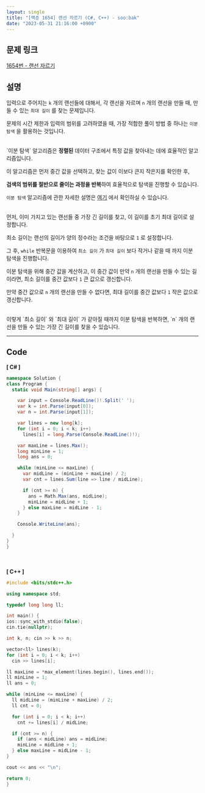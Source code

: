 ```yaml
---
layout: single
title: "[백준 1654] 랜선 자르기 (C#, C++) - soo:bak"
date: "2023-05-31 21:16:00 +0900"
---
```


## 문제 링크
  [1654번 - 랜선 자르기](https://www.acmicpc.net/problem/1654)

## 설명
입력으로 주어지는 `k` 개의 랜선들에 대해서, 각 랜선을 자르며 `n` 개의 랜선을 만들 때, 만들 수 있는 `최대 길이` 를 찾는 문제입니다. <br>

문제의 시간 제한과 입력의 범위를 고려하였을 때, 가장 적합한 풀이 방법 중 하나는 `이분 탐색` 을 활용하는 것입니다. <br>

<br>
`이분 탐색` 알고리즘은 <b>정렬된</b> 데이터 구조에서 특정 값을 찾아내는 데에 효율적인 알고리즘입니다. <br>

이 알고리즘은 먼저 중간 값을 선택하고, 찾는 값이 이보다 큰지 작은지를 확인한 후,<br>

<b>검색의 범위를 절반으로 줄이는 과정을 반복</b>하여 효율적으로 탐색을 진행할 수 있습니다. <br>

`이분 탐색` 알고리즘에 관한 자세한 설명은 [여기](https://soo-bak.github.io/algorithm/theory/) 에서 확인하실 수 있습니다. <br>

<br>
먼저, 이미 가지고 있는 랜선들 중 가장 긴 길이를 찾고, 이 길이를 초기 최대 길이로 설정합니다.<br>

최소 길이는 랜선의 길이가 양의 정수라는 조건을 바탕으로 `1` 로 설정합니다. <br>

그 후, `while` 반복문을 이용하여 `최소 길이` 가 `최대 길이` 보다 작거나 같을 때 까지 이분 탐색을 진행합니다. <br>

이분 탐색을 위해 중간 값을 계산하고, 이 중간 값이 만약 `n` 개의 랜선을 만들 수 있는 길이라면, 최소 길이를 중간 값보다 `1` 큰 값으로 갱신합니다. <br>

만약 중간 값으로 `n` 개의 랜선을 만들 수 없다면, 최대 길이를 중간 값보다 `1` 작은 값으로 갱신합니다. <br>

<br>
이렇게 `최소 길이` 와 `최대 길이` 가 같아질 때까지 이분 탐색을 반복하면, `n` 개의 랜선을 만들 수 있는 가장 긴 길이를 찾을 수 있습니다. <br>

- - -

## Code
<b>[ C# ] </b>
<br>

  ```c#
namespace Solution {
  class Program {
    static void Main(string[] args) {

      var input = Console.ReadLine()!.Split(' ');
      var k = int.Parse(input[0]);
      var n = int.Parse(input[1]);

      var lines = new long[k];
      for (int i = 0; i < k; i++)
        lines[i] = long.Parse(Console.ReadLine()!);

      var maxLine = lines.Max();
      long minLine = 1;
      long ans = 0;

      while (minLine <= maxLine) {
        var midLine = (minLine + maxLine) / 2;
        var cnt = lines.Sum(line => line / midLine);

        if (cnt >= n) {
          ans = Math.Max(ans, midLine);
          minLine = midLine + 1;
        } else maxLine = midLine - 1;
      }

      Console.WriteLine(ans);

    }
  }
}
  ```
<br><br>
<b>[ C++ ] </b>
<br>

  ```c++
#include <bits/stdc++.h>

using namespace std;

typedef long long ll;

int main() {
  ios::sync_with_stdio(false);
  cin.tie(nullptr);

  int k, n; cin >> k >> n;

  vector<ll> lines(k);
  for (int i = 0; i < k; i++)
    cin >> lines[i];

  ll maxLine = *max_element(lines.begin(), lines.end());
  ll minLine = 1;
  ll ans = 0;

  while (minLine <= maxLine) {
    ll midLine = (minLine + maxLine) / 2;
    ll cnt = 0;

    for (int i = 0; i < k; i++)
      cnt += lines[i] / midLine;

    if (cnt >= n) {
      if (ans < midLine) ans = midLine;
      minLine = midLine + 1;
    } else maxLine = midLine - 1;
  }

  cout << ans << "\n";

  return 0;
}
  ```
